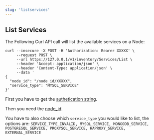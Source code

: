```yaml
---
slug: 'listservices'
---
```


## List Services

The Following Curl API call will list the available services on a Node:

```
curl --insecure -X POST -H 'Authorization: Bearer XXXXX' \
     --request POST \
     --url https://127.0.0.1/v1/inventory/Services/List \
     --header 'Accept: application/json' \
     --header 'Content-Type: application/json' \
     --data '
{
  "node_id": "/node_id/XXXXX",
  "service_type": "MYSQL_SERVICE"
}'
```

First you have to get the [authetication string](ref:authentication).

Then you need the [node_id](ref:listnodes).

You have to also choose which `service_type` you would like to list, the options are:
`SERVICE_TYPE_INVALID, MYSQL_SERVICE, MONGODB_SERVICE, POSTGRESQL_SERVICE, PROXYSQL_SERVICE, HAPROXY_SERVICE, EXTERNAL_SERVICE`


